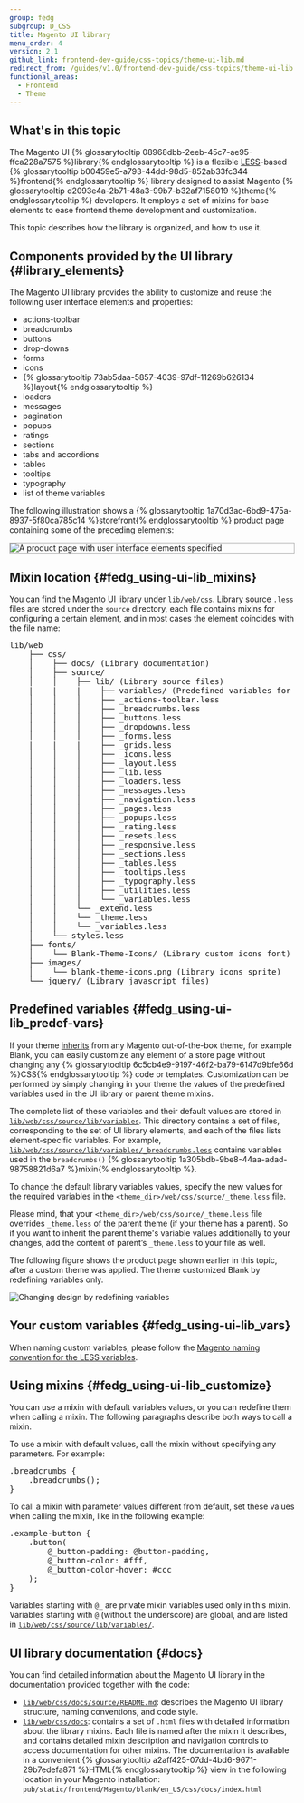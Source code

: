 ```yaml
---
group: fedg
subgroup: D_CSS
title: Magento UI library
menu_order: 4
version: 2.1
github_link: frontend-dev-guide/css-topics/theme-ui-lib.md
redirect_from: /guides/v1.0/frontend-dev-guide/css-topics/theme-ui-lib.html
functional_areas:
  - Frontend
  - Theme
---
```


<h2 id="fedg_using-ui-lib_overview">What's in this topic</h2>

The Magento UI {% glossarytooltip 08968dbb-2eeb-45c7-ae95-ffca228a7575 %}library{% endglossarytooltip %} is a flexible <a href="http://lesscss.org/" target="_blank">LESS</a>-based {% glossarytooltip b00459e5-a793-44dd-98d5-852ab33fc344 %}frontend{% endglossarytooltip %} library designed to assist Magento {% glossarytooltip d2093e4a-2b71-48a3-99b7-b32af7158019 %}theme{% endglossarytooltip %} developers. It employs a set of mixins for base elements to ease frontend theme development and customization. 

This topic describes how the library is organized, and how to use it. 

## Components provided by the UI library {#library_elements}
The Magento UI library provides the ability to customize and reuse the following user interface elements and properties:

*	actions-toolbar
*	breadcrumbs
*	buttons
*	drop-downs
*	forms
*	icons
*	{% glossarytooltip 73ab5daa-5857-4039-97df-11269b626134 %}layout{% endglossarytooltip %}
*	loaders
*	messages
*	pagination
*	popups
*	ratings
*	sections
*	tabs and accordions
*	tables
*	tooltips
*	typography
*	list of theme variables

The following illustration shows a {% glossarytooltip 1a70d3ac-6bd9-475a-8937-5f80ca785c14 %}storefront{% endglossarytooltip %} product page containing some of the preceding elements:

<div style="border: 1px solid #ABABAB">
<img src="{{ site.baseurl }}/common/images/ui_lib1.png" alt="A product page with user interface elements specified">
</div>

## Mixin location {#fedg_using-ui-lib_mixins}

 You can find the Magento UI library under <a href="{{ site.mage2000url }}lib/web/css" target="_blank"><code>lib/web/css</code></a>. Library source `.less` files are stored under the `source` directory, each file contains mixins for configuring a certain element, and in most cases the element coincides with the file name:

<pre>lib/web
    ├── css/
    │    ├── docs/ (Library documentation)
    │    ├── source/
    │    │    ├── lib/ (Library source files)
    |    |    |    ├── variables/ (Predefined variables for each mixin)
    │    │    │    ├── _actions-toolbar.less
    │    │    │    ├── _breadcrumbs.less
    │    │    │    ├── _buttons.less
    │    │    │    ├── _dropdowns.less
    │    │    │    ├── _forms.less
    |    |    |    ├── _grids.less
    │    │    │    ├── _icons.less
    │    │    │    ├── _layout.less
    │    │    │    ├── _lib.less
    │    │    │    ├── _loaders.less
    │    │    │    ├── _messages.less
    │    │    │    ├── _navigation.less
    │    │    │    ├── _pages.less
    │    │    │    ├── _popups.less
    │    │    │    ├── _rating.less
    │    │    │    ├── _resets.less
    │    │    │    ├── _responsive.less
    │    │    │    ├── _sections.less
    │    │    │    ├── _tables.less
    │    │    │    ├── _tooltips.less
    │    │    │    ├── _typography.less
    │    │    │    ├── _utilities.less
    │    │    │    └── _variables.less
    │    │    └── _extend.less
    │    │    └── _theme.less
    │    │    └── _variables.less
    │    └── styles.less
    ├── fonts/
    │    └── Blank-Theme-Icons/ (Library custom icons font)
    ├── images/
    │    └── blank-theme-icons.png (Library icons sprite)
    └── jquery/ (Library javascript files)</pre>


## Predefined variables {#fedg_using-ui-lib_predef-vars}

If your theme <a href="{{page.baseurl}}/frontend-dev-guide/themes/theme-inherit.html" target="_blank">inherits</a> from any Magento out-of-the-box theme, for example Blank, you can easily customize any element of a store page without changing any {% glossarytooltip 6c5cb4e9-9197-46f2-ba79-6147d9bfe66d %}CSS{% endglossarytooltip %} code or templates. Customization can be performed by simply changing in your theme the values of the predefined variables used in the UI library or parent theme mixins.

The complete list of these variables and their default values are stored in <a href="{{ site.mage2000url }}lib/web/css/source/lib/variables" target="_blank"><code>lib/web/css/source/lib/variables</code></a>. This directory contains a set of files, corresponding to the set of UI library elements, and each of the files lists element-specific variables. For example, <a href="{{ site.mage2000url }}lib/web/css/source/lib/variables/_breadcrumbs.less" target="_blank"><code>lib/web/css/source/lib/variables/_breadcrumbs.less</code></a> contains variables used in the `breadcrumbs()` {% glossarytooltip 1a305bdb-9be8-44aa-adad-98758821d6a7 %}mixin{% endglossarytooltip %}.

To change the default library variables values, specify the new values for the required variables in the <code>&lt;theme_dir&gt;/web/css/source/_theme.less</code> file.

<div class="bs-callout bs-callout-info" id="info">
<p>Please mind, that your <code>&lt;theme_dir&gt;/web/css/source/_theme.less</code> file overrides <code>_theme.less</code> of the parent theme (if your theme has a parent). So if you want to inherit the parent theme's variable values additionally to your changes, add the content of parent’s <code>_theme.less</code> to your file as well.</p>
</div>

The following figure shows the product page shown earlier in this topic, after a custom theme was applied. The theme customized Blank by redefining variables only.

<img src="{{ site.baseurl }}/common/images/ui_lib2.png" alt="Changing design by redefining variables">

## Your custom variables {#fedg_using-ui-lib_vars}

When naming custom variables, please follow the [Magento naming convention for the LESS variables]({{page.baseurl}}/coding-standards/code-standard-less.html#naming).

## Using mixins {#fedg_using-ui-lib_customize}

You can use a mixin with default variables values, or you can redefine them when calling a mixin. The following paragraphs describe both ways to call a mixin.

To use a mixin with default values, call the mixin without specifying any parameters. For example:

<pre>.breadcrumbs {
    .breadcrumbs();
}</pre>

To call a mixin with parameter values different from default, set these values when calling the mixin, like in the following example:

<pre>.example-button {
    .button(
        @_button-padding: @button-padding,
        @_button-color: #fff,
        @_button-color-hover: #ccc
    );
}</pre>

Variables starting with `@_` are private mixin variables used only in this mixin. Variables starting with `@` (without the underscore) are global, and are listed in <a href="{{ site.mage2000url }}lib/web/css/source/lib/variables" target="_blank"><code>lib/web/css/source/lib/variables/</code></a>.

## UI library documentation {#docs}

You can find detailed information about the Magento UI library in the documentation provided together with the code:

* <a href="{{ site.mage2000url }}lib/web/css/docs/source/README.md" target="_blank"><code>lib/web/css/docs/source/README.md</code></a>: describes the Magento UI library structure, naming conventions, and code style.
* <a href="{{ site.mage2000url }}lib/web/css/docs" target="_blank"><code>lib/web/css/docs</code></a>: contains a set of `.html` files with detailed information about the library mixins. Each file is named after the mixin it describes, and contains detailed mixin description and navigation controls to access documentation for other mixins. The documentation is available in a convenient {% glossarytooltip a2aff425-07dd-4bd6-9671-29b7edefa871 %}HTML{% endglossarytooltip %} view in the following location in your Magento installation: <code>pub/static/frontend/Magento/blank/en_US/css/docs/index.html</code>
